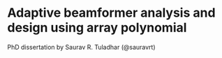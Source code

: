 # Adaptive beamformer analysis and design using array polynomial
PhD dissertation by Saurav R. Tuladhar (@sauravrt)
